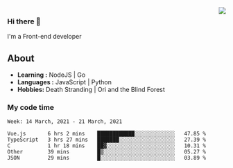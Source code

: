 <img align='right' src="https://github-readme-stats.vercel.app/api?username=strugglebak&show_icons=true">

### Hi there 👋

I'm a Front-end developer

## About

-  **Learning :** NodeJS | Go
-  **Languages :** JavaScript | Python
-  **Hobbies:** Death Stranding | Ori and the Blind Forest

### My code time

<!--START_SECTION:waka-->
```text
Week: 14 March, 2021 - 21 March, 2021

Vue.js       6 hrs 2 mins    ████████████░░░░░░░░░░░░░   47.85 % 
TypeScript   3 hrs 27 mins   ███████░░░░░░░░░░░░░░░░░░   27.39 % 
C            1 hr 18 mins    ██▓░░░░░░░░░░░░░░░░░░░░░░   10.31 % 
Other        39 mins         █▒░░░░░░░░░░░░░░░░░░░░░░░   05.27 % 
JSON         29 mins         █░░░░░░░░░░░░░░░░░░░░░░░░   03.89 % 
```
<!--END_SECTION:waka-->
